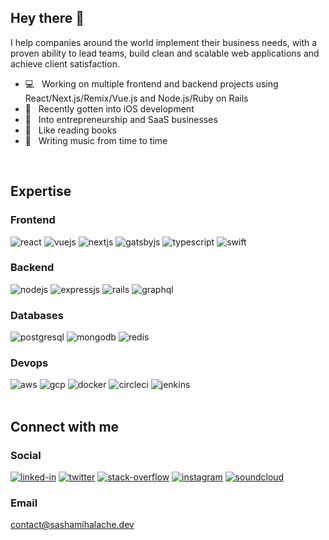 ## Hey there 👋

I help companies around the world implement their business needs, with a proven ability to lead teams,
build clean and scalable web applications and achieve client satisfaction.

- 💻  &nbsp; Working on multiple frontend and backend projects using React/Next.js/Remix/Vue.js and Node.js/Ruby on Rails
- 📱  &nbsp; Recently gotten into iOS development
- 🌱  &nbsp; Into entrepreneurship and SaaS businesses
- 📖  &nbsp; Like reading books
- 🎸  &nbsp; Writing music from time to time
<br>

## Expertise

### Frontend

<div>
  <img alt="react" src="https://img.shields.io/badge/react%20-%2320232a.svg?&style=for-the-badge&logo=react&logoColor=%2361DAFB" />
  <img  alt="vuejs" src="https://img.shields.io/badge/Vue.js-41b883?logo=vue.js&logoColor=white&style=for-the-badge" />
  <img  alt="nextjs" src="https://img.shields.io/badge/nextjs-111.svg?&style=for-the-badge&logo=next.js&logoColor=white" />
  <img  alt="gatsbyjs" src="https://img.shields.io/badge/gatsbyjs-663399.svg?&style=for-the-badge&logo=next.js&logoColor=white" />
  <img  alt="typescript" src="https://img.shields.io/badge/typescript-3178c6.svg?&style=for-the-badge&logo=typescript&logoColor=white" />
  <img alt="swift" src="https://img.shields.io/badge/Swift-f47732.svg?&style=for-the-badge&logo=swift&logoColor=white" />
</div>

### Backend
<div>
  <img alt="nodejs" src="https://img.shields.io/badge/node.js%20-%2343853D.svg?&style=for-the-badge&logo=node.js&logoColor=white" />
  <img  alt="expressjs" src="https://img.shields.io/badge/express.js-f2f2f2.svg?&style=for-the-badge&logo=express&logoColor=black" />
  <img  alt="rails" src="https://img.shields.io/badge/Rails-cc0100.svg?&style=for-the-badge&logo=ruby-on-rails&logoColor=white" />
  <img  alt="graphql" src="https://img.shields.io/badge/GraphQL-e10098.svg?&style=for-the-badge&logo=graphql&logoColor=white" />
</div>

### Databases
<div>
  <img  alt="postgresql" src="https://img.shields.io/badge/postgreSQL-%23316192.svg?&style=for-the-badge&logo=postgresql&logoColor=white" />
  <img  alt="mongodb" src="https://img.shields.io/badge/MongoDb-13aa52.svg?&style=for-the-badge&logo=mongodb&logoColor=white" />
  <img alt="redis" src="https://img.shields.io/badge/Redis-a51e16.svg?&style=for-the-badge&logo=redis&logoColor=white" />
</div>

### Devops
<div>
  <img  alt="aws" src="https://img.shields.io/badge/Amazon%20AWS-ff9901?logo=amazon-aws&logoColor=white&style=for-the-badge" />
  <img  alt="gcp" src="https://img.shields.io/badge/Google Cloud-185abc?logo=google-cloud&logoColor=white&style=for-the-badge" />
  <img  alt="docker" src="https://img.shields.io/badge/Docker-0073ec?logo=docker&logoColor=white&style=for-the-badge" />
  <img  alt="circleci" src="https://img.shields.io/badge/CircleCI-049b4a?logo=circleci&logoColor=white&style=for-the-badge" />
  <img  alt="jenkins" src="https://img.shields.io/badge/Jenkins-d33833?logo=jenkins&logoColor=white&style=for-the-badge" />
</div>

<br>

## Connect with me

### Social

[<img  alt="linked-in" src="https://img.shields.io/badge/linkedin-%230077B5.svg?&style=for-the-badge&logo=linkedin&logoColor=white" />](https://www.linkedin.com/in/sebastian-mihalache)
[<img  alt="twitter" src="https://img.shields.io/badge/twitter-%231DA1F2.svg?&style=for-the-badge&logo=twitter&logoColor=white" />](https://twitter.com/SashaMihalache)
[<img  alt="stack-overflow" src="https://img.shields.io/badge/stack%20overflow-FE7A16?logo=stack-overflow&logoColor=white&style=for-the-badge" />](https://stackoverflow.com/users/4620180/sasha-mihalache)
[<img  alt="instagram" src="https://img.shields.io/badge/instagram-e03368?logo=instagram&logoColor=white&style=for-the-badge" />](https://www.instagram.com/by.no.means.an.expert/)
[<img  alt="soundcloud" src="https://img.shields.io/badge/soundcloud-ff3c00?logo=soundcloud&logoColor=white&style=for-the-badge" />](https://soundcloud.com/sasha_mihalache)

### Email

contact@sashamihalache.dev
<br>
